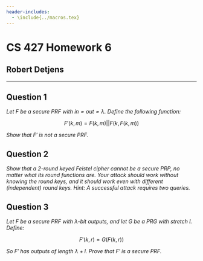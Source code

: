```yaml
---
header-includes:
  - \include{../macros.tex}
---
```


# CS 427 Homework 6

## Robert Detjens

---

## Question 1

*Let $F$ be a  secure PRF with $in = out = \lambda$. Define the following function:*

$$F'(k, m) = F(k, m) || F(k, F(k, m))$$

*Show that $F'$ is not a secure PRF.*

## Question 2

*Show that a 2-round keyed Feistel cipher cannot be a secure PRP, no matter what its round functions are. Your attack should work without knowing the round keys, and it should work even with different (independent) round keys. Hint: A successful attack requires two queries.*

## Question 3

*Let $F$ be a secure PRF with $\lambda$-bit outputs, and let $G$ be a PRG with stretch $l$. Define:*

$$F'(k, r) = G(F(k, r))$$

*So $F'$ has outputs of length $\lambda + l$. Prove that $F'$ is a secure PRF.*
